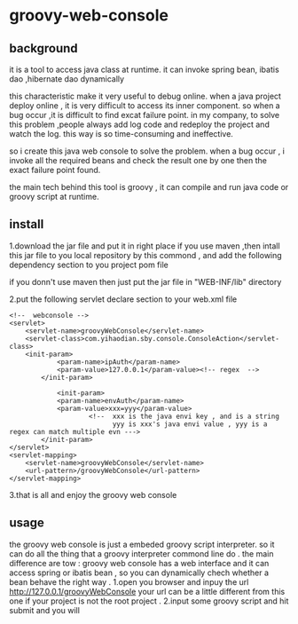 groovy-web-console
================


background
--------------

it is a tool to  access java class at runtime.
it can invoke spring bean, ibatis dao ,hibernate dao dynamically

this characteristic make it very useful to debug online.
when a java project deploy online , it is very difficult to access its inner component.
so when a bug occur ,it is difficult to find excat failure point.
in my company, to solve this problem ,people always add log code and redeploy the project and watch the log.
this way is so time-consuming and ineffective.

so i create this java web console to solve the problem.
when a bug occur , i invoke all the required beans and check the result one by one 
then the exact failure point found.


the main tech behind this tool is groovy , it can compile and  run java code or groovy script at runtime.

install
------

1.download the jar file and put it in right place
if you use maven ,then intall this jar file to you local repository by this commond , and add the following  dependency section to you project pom file 

if you donn't use maven then just put the jar file in "WEB-INF/lib" directory

2.put the following  servlet declare section to your web.xml file

	<!--  webconsole -->
	<servlet>
		<servlet-name>groovyWebConsole</servlet-name>
		<servlet-class>com.yihaodian.sby.console.ConsoleAction</servlet-class>
		<init-param>
		        <param-name>ipAuth</param-name>
		        <param-value>127.0.0.1</param-value><!-- regex  -->
         	</init-param>
 
    	        <init-param>
		        <param-name>envAuth</param-name>
		        <param-value>xxx=yyy</param-value>
                        <!--  xxx is the java envi key , and is a string 
                              yyy is xxx's java envi value , yyy is a regex can match multiple evn --->
         	</init-param>
	</servlet>
	<servlet-mapping>
		<servlet-name>groovyWebConsole</servlet-name>
		<url-pattern>/groovyWebConsole</url-pattern>
	</servlet-mapping>
3.that is all and enjoy the groovy web console


usage
-----

the groovy web console is just a embeded groovy script interpreter. so it can do all the thing that a groovy interpreter commond line do . the main difference are tow : groovy web console has a web interface and it can access spring or ibatis bean , so you can dynamically chech whether a  bean  behave the right way .
1.open you browser and inpuy the url http://127.0.0.1/groovyWebConsole      your  url can be a little  different from this one if your project is not the root project .
2.input some groovy script and hit submit and you will

